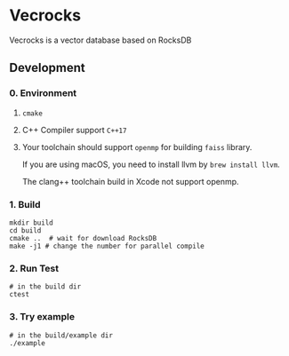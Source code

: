 # Vecrocks

Vecrocks is a vector database based on RocksDB

## Development

### 0. Environment

1. `cmake`
2. C++ Compiler support `C++17`
3. Your toolchain should support `openmp` for building `faiss` library.

   If you are using macOS, you need to install llvm by `brew install llvm`.

   The clang++ toolchain build in Xcode not support openmp.

### 1. Build

```shell
mkdir build
cd build
cmake ..  # wait for download RocksDB
make -j1 # change the number for parallel compile
```

### 2. Run Test

```shell
# in the build dir
ctest
```

### 3. Try example

```shell
# in the build/example dir
./example
```